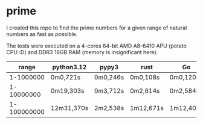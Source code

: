 # prime
I created this repo to find the prime numbers for a given range of natural numbers as fast as possible.

The tests were executed on a 4-cores 64-bit AMD A8-6410 APU (potato CPU :D) and DDR3 16GB RAM (memory is insignificant here).

|range|python3.12|pypy3|rust|Go|
|-|-|-|-|-|
|1-1000000|0m0,721s|0m0,246s|0m0,108s|0m0,120s|
|1-10000000|0m19,303s|0m3,712s|0m2,614s|0m2,584s|
|1-100000000|12m31,370s|2m2,538s|1m12,671s|1m12,408s|

